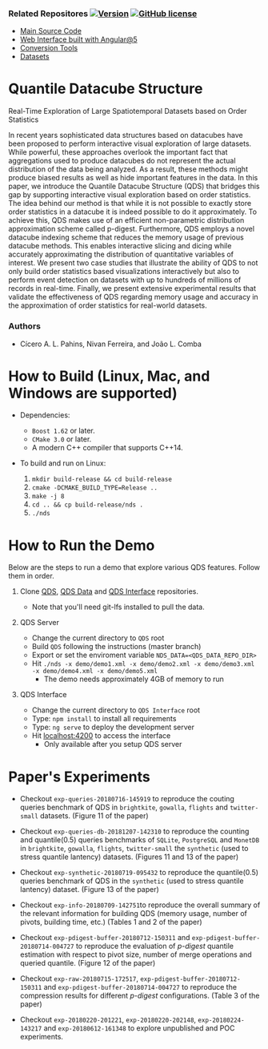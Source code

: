 ### Related Repositores [![Version](https://img.shields.io/badge/version-1.0-blue.svg)](https://github.com/cicerolp/qds) [![GitHub license](https://img.shields.io/github/license/cicerolp/qds.svg)](https://github.com/cicerolp/qds/blob/master/LICENSE)

- [Main Source Code](https://github.com/cicerolp/qds)
- [Web Interface built with Angular@5](https://github.com/cicerolp/qds-interface)
- [Conversion Tools](https://github.com/cicerolp/qds-tools)
- [Datasets](https://github.com/cicerolp/qds-data)

# Quantile Datacube Structure
Real-Time Exploration of Large Spatiotemporal Datasets based on Order Statistics

In recent years sophisticated data structures based on datacubes have been proposed to perform interactive visual exploration of large datasets. While powerful, these approaches overlook the important fact that aggregations used to produce datacubes do not represent the actual distribution of the data being analyzed. As a result, these methods might produce biased results as well as hide important features in the data. In this paper, we introduce the Quantile Datacube Structure (QDS) that bridges this gap by supporting interactive visual exploration based on order statistics. The idea behind our method is that while it is not possible to exactly store order statistics in a datacube it is indeed possible to do it approximately. To achieve this, QDS makes use of an efficient non-parametric distribution approximation scheme called p-digest. Furthermore, QDS employs a novel datacube indexing scheme that reduces the memory usage of previous datacube methods. This enables interactive slicing and dicing while accurately approximating the distribution of quantitative variables of interest. We present two case studies that illustrate the ability of QDS to not only build order statistics based visualizations interactively but also to perform event detection on datasets with up to hundreds of millions of records in real-time. Finally, we present extensive experimental results that validate the effectiveness of QDS regarding memory usage and accuracy in the approximation of order statistics for real-world datasets.

### Authors
- Cícero A. L. Pahins, Nivan Ferreira, and João L. Comba

# How to Build (Linux, Mac, and Windows are supported)

- Dependencies: 
    * `Boost 1.62` or later.
    * `CMake 3.0` or later.
    * A modern C++ compiler that supports C++14.

- To build and run on Linux:

    1. `mkdir build-release && cd build-release`
    2. `cmake -DCMAKE_BUILD_TYPE=Release ..`
    3. `make -j 8`
    4. `cd .. && cp build-release/nds .`
    5. `./nds`


# How to Run the Demo

Below are the steps to run a demo that explore various QDS features. Follow them in order.

1. Clone [QDS](https://github.com/cicerolp/qds), [QDS Data](https://github.com/cicerolp/qds-data) and [QDS Interface](https://github.com/cicerolp/qds-interface) repositories.
    * Note that you'll need git-lfs installed to pull the data.
    
2. QDS Server
    * Change the current directory to `QDS` root
    * Build `QDS` following the instructions (master branch)
    * Export or set the enviroment variable `NDS_DATA=<QDS_DATA_REPO_DIR>`
    * Hit `./nds -x demo/demo1.xml -x demo/demo2.xml -x demo/demo3.xml -x demo/demo4.xml -x demo/demo5.xml`
        * The demo needs approximately 4GB of memory to run

3. QDS Interface
    * Change the current directory to `QDS Interface` root
    * Type: `npm install` to install all requirements
    * Type: `ng serve` to deploy the development server
    * Hit [localhost:4200](http://localhost:4200) to access the interface
        * Only available after you setup QDS server

# Paper's Experiments

* Checkout `exp-queries-20180716-145919` to reproduce the couting queries benchmark of QDS in `brightkite`, `gowalla`, `flights` and `twitter-small` datasets. (Figure 11 of the paper)

* Checkout `exp-queries-db-20181207-142310` to reproduce the counting and quantile(0.5) queries benchmarks of `SQLite`, `PostgreSQL` and `MonetDB` in `brightkite`, `gowalla`, `flights`, `twitter-small` the `synthetic` (used to stress quantile lantency) datasets. (Figures 11 and 13 of the paper)

* Checkout `exp-synthetic-20180719-095432` to reproduce the quantile(0.5) queries benchmark of QDS in the `synthetic` (used to stress quantile lantency) dataset. (Figure 13 of the paper)

* Checkout `exp-info-20180709-142751`to reproduce the overall summary of the relevant information for building QDS (memory usage, number of pivots, building time, etc.) (Tables 1 and 2 of the paper)

* Checkout `exp-pdigest-buffer-20180712-150311` and  `exp-pdigest-buffer-20180714-004727` to reproduce the evaluation of _p-digest_ quantile estimation with respect to pivot size, number of merge operations and queried quantile. (Figure 12 of the paper)

* Checkout `exp-raw-20180715-172517`, `exp-pdigest-buffer-20180712-150311` and  `exp-pdigest-buffer-20180714-004727` to reproduce the compression results for different _p-digest_ configurations. (Table 3 of the paper)

* Checkout `exp-20180220-201221`, `exp-20180220-202148`, `exp-20180224-143217` and `exp-20180612-161348` to explore unpublished and POC experiments.
